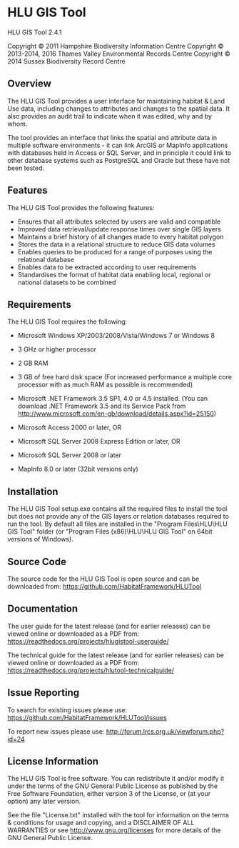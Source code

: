 HLU GIS Tool
============

HLU GIS Tool 2.4.1

Copyright © 2011 Hampshire Biodiversity Information Centre
Copyright © 2013-2014, 2016 Thames Valley Environmental Records Centre
Copyright © 2014 Sussex Biodiversity Record Centre

Overview
--------
The HLU GIS Tool provides a user interface for maintaining habitat & Land Use data, including changes to attributes and changes to the spatial data. It also provides an audit trail to indicate when it was edited, why and by whom.

The tool provides an interface that links the spatial and attribute data in multiple software environments - it can link ArcGIS or MapInfo applications
with databases held in Access or SQL Server, and in principle it could link to other database systems such as PostgreSQL and Oracle but these have not been tested.

Features
--------
The HLU GIS Tool provides the following features:
- Ensures that all attributes selected by users are valid and compatible
- Improved data retrieval/update response times over single GIS layers
- Maintains a brief history of all changes made to every habitat polygon
- Stores the data in a relational structure to reduce GIS data volumes
- Enables queries to be produced for a range of purposes using the relational database
- Enables data to be extracted according to user requirements
- Standardises the format of habitat data enabling local, regional or national datasets to be combined

Requirements
------------
The HLU GIS Tool requires the following:

 - Microsoft Windows XP/2003/2008/Vista/Windows 7 or Windows 8
 - 3 GHz or higher processor
 - 2 GB RAM
 - 3 GB of free hard disk space
  (For increased performance a multiple core processor with as much RAM as possible is recommended)

 - Microsoft .NET Framework 3.5 SP1, 4.0 or 4.5 installed.
   (You can download .NET Framework 3.5 and its Service Pack from <http://www.microsoft.com/en-gb/download/details.aspx?id=25150>)

 - Microsoft Access 2000 or later, OR
 - Microsoft SQL Server 2008 Express Edition or later, OR
 - Microsoft SQL Server 2008 or later

 - MapInfo 8.0 or later (32bit versions only)

Installation
------------
The HLU GIS Tool setup.exe contains all the required files to install the tool but does not provide any of the GIS layers or relation databases required to run the tool. By default all files are installed in the "Program Files\HLU\HLU GIS Tool" folder (or "Program Files (x86)\HLU\HLU GIS Tool" on 64bit versions of Windows).

Source Code
-----------
The source code for the HLU GIS Tool is open source and can be downloaded from:
<https://github.com/HabitatFramework/HLUTool>

Documentation
-------------
The user guide for the latest release (and for earlier releases) can be viewed online or downloaded as a PDF from:
<https://readthedocs.org/projects/hlugistool-userguide/>

The technical guide for the latest release (and for earlier releases) can be viewed online or downloaded as a PDF from:
<https://readthedocs.org/projects/hlutool-technicalguide/>

Issue Reporting
---------------
To search for existing issues please use:
<https://github.com/HabitatFramework/HLUTool/issues>

To report new issues please use:
<http://forum.lrcs.org.uk/viewforum.php?id=24>

License Information
-------------------
The HLU GIS Tool is free software. You can redistribute it and/or modify it
under the terms of the GNU General Public License as published by the Free
Software Foundation, either version 3 of the License, or (at your option) any
later version.

See the file "License.txt" installed with the tool for information on the
terms & conditions for usage and copying, and a DISCLAIMER OF ALL WARRANTIES
or see <http://www.gnu.org/licenses> for more details of the GNU General Public
License.
